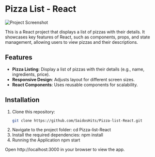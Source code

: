# Pizza List - React

![Project Screenshot](./assets/screenshot.png)


This is a React project that displays a list of pizzas with their details. It showcases key features of React, such as components, props, and state management, allowing users to view pizzas and their descriptions.

## Features

- **Pizza Listing**: Display a list of pizzas with their details (e.g., name, ingredients, price).
- **Responsive Design**: Adjusts layout for different screen sizes.
- **React Components**: Uses reusable components for scalability.
  
## Installation

1. Clone this repository:
   ```bash
   git clone https://github.com/SaidosHits/Pizza-list-React.git
2. Navigate to the project folder:
   cd Pizza-list-React
3. Install the required dependencies:
   npm install
4. Running the Application
   npm start
   
Open http://localhost:3000 in your browser to view the app.
